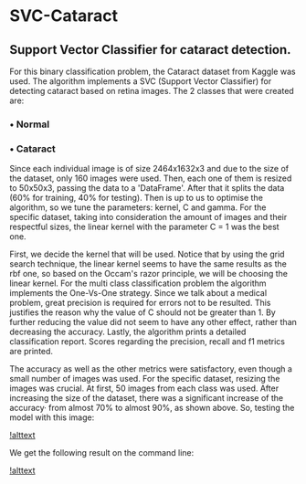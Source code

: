 # SVC-Cataract
## Support Vector Classifier for cataract detection.

For this binary classification problem, the Cataract dataset from Kaggle was used. The algorithm implements a SVC (Support Vector Classifier) for 
detecting cataract based on retina images. The 2 classes that were created are:

### • Normal 

### • Cataract

Since each individual image is of size 2464x1632x3 and due to the size of the dataset, only 160 images were used. Then, each one of them is resized to 50x50x3,
passing the data to a 'DataFrame'. 
After that it splits the data (60% for training, 40% for testing). 
Then is up to us to optimise the algorithm, so we tune the parameters: kernel, C and gamma. 
For the specific dataset, taking into consideration the amount of images and their respectful sizes, the linear kernel with the parameter C = 1 was the best one.

First, we decide the kernel that will be used. Notice that by using the grid search technique, the linear kernel seems to have the same results as the rbf one, 
so based on the Occam's razor principle, we will be choosing the linear kernel. For the multi class classification problem the algorithm implements the One-Vs-One 
strategy. Since we talk about a medical problem, great precision is required for errors not to be resulted. This justifies the reason why the value of C should not 
be greater than 1. By further reducing the value did not seem to have any other effect, rather than decreasing the accuracy.
Lastly, the algorithm prints a detailed classification report. Scores regarding the precision, recall and f1 metrics are printed. 

The accuracy as well as the other metrics were satisfactory, even though a small number of images was used. For the specific dataset, resizing the images was 
crucial. At first, 50 images from each class was used. After increasing the size of the dataset, there was a significant increase of the accuracy· from almost 70% 
to almost 90%, as shown above. So, testing the model with this image:

[!alttext](https://github.com/raf-init/SVC-Cataract/blob/main/cataract_img.png)

We get the following result on the command line:

[!alttext](https://github.com/raf-init/SVC-Cataract/blob/main/cataract_res.png)
